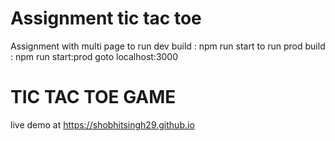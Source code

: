 # Assignment tic tac toe
Assignment with multi page
to run dev build :   npm run start
to run prod build : npm run start:prod
goto localhost:3000

# TIC TAC TOE GAME

live demo at https://shobhitsingh29.github.io